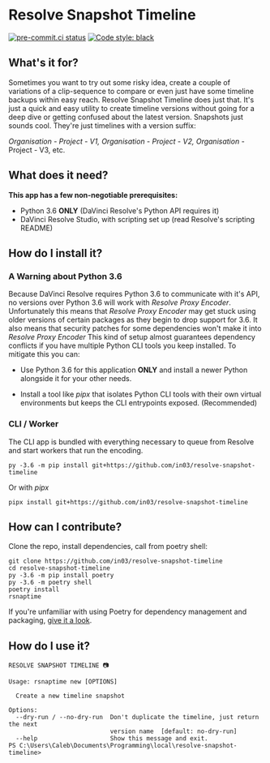 # Resolve Snapshot Timeline
[![pre-commit.ci status](https://results.pre-commit.ci/badge/github/in03/resolve-snapshot-timeline/main.svg)](https://results.pre-commit.ci/latest/github/in03/resolve-snapshot-timeline/main) [![Code style: black](https://img.shields.io/badge/code%20style-black-000000.svg)](https://github.com/psf/black)
 
## What's it for? ##
Sometimes you want to try out some risky idea, create a couple of variations of a clip-sequence to compare or even just have some timeline backups within easy reach.
Resolve Snapshot Timeline does just that. It's just a quick and easy utility to create timeline versions without going for a deep dive or getting confused about the latest version.
Snapshots just sounds cool. They're just timelines with a version suffix: 

*Organisation - Project - V1, Organisation - Project - V2, Organisation* - Project - V3, etc.

## What does it need?
**This app has a few non-negotiable prerequisites:**
- Python 3.6 **ONLY** (DaVinci Resolve's Python API requires it)
- DaVinci Resolve Studio, with scripting set up (read Resolve's scripting README)

## How do I install it?

### A Warning about Python 3.6
Because DaVinci Resolve requires Python 3.6 to communicate with it's API, no versions over Python 3.6 will work with *Resolve Proxy Encoder*.
Unfortunately this means that *Resolve Proxy Encoder* may get stuck using older versions of certain packages as they begin to drop support for 3.6.
It also means that security patches for some dependencies won't make it into *Resolve Proxy Encoder* 
This kind of setup almost guarantees dependency conflicts if you have multiple Python CLI tools you keep installed.
To mitigate this you can:

- Use Python 3.6 for this application **ONLY** and install a newer Python alongside it for your other needs.

- Install a tool like *pipx* that isolates Python CLI tools with their own virtual environments but keeps the CLI entrypoints exposed. (Recommended)


### CLI / Worker
The CLI app is bundled with everything necessary to queue from Resolve and start workers that run the encoding.
```
py -3.6 -m pip install git+https://github.com/in03/resolve-snapshot-timeline
```
Or with *pipx*
``` 
pipx install git+https://github.com/in03/resolve-snapshot-timeline
```


## How can I contribute?
Clone the repo, install dependencies, call from poetry shell:
```
git clone https://github.com/in03/resolve-snapshot-timeline
cd resolve-snapshot-timeline
py -3.6 -m pip install poetry
py -3.6 -m poetry shell
poetry install
rsnaptime
```
If you're unfamiliar with using Poetry for dependency management and packaging, [give it a look](https://python-poetry.org/docs/basic-usage).

## How do I use it?

```
RESOLVE SNAPSHOT TIMELINE 📷

Usage: rsnaptime new [OPTIONS]

  Create a new timeline snapshot

Options:
  --dry-run / --no-dry-run  Don't duplicate the timeline, just return the next
                            version name  [default: no-dry-run]
  --help                    Show this message and exit.
PS C:\Users\Caleb\Documents\Programming\local\resolve-snapshot-timeline> 
```
